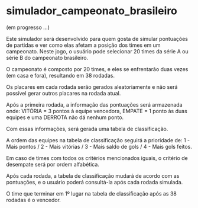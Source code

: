 # simulador_campeonato_brasileiro
(em progresso ...)

Este simulador será desenvolvido para quem gosta de simular pontuações de partidas e ver como elas afetam a posição dos times em um campeonato. 
Neste jogo, o usuário pode selecionar 20 times da série A ou série B do campeonato brasileiro.

O campeonato é composto por 20 times, e eles se enfrentarão duas vezes (em casa e fora), resultando em 38 rodadas. 

Os placares em cada rodada serão gerados aleatoriamente e não será possível gerar outros placares na rodada atual.

Após a primeira rodada, a informação das pontuações será armazenada onde:
    VITÓRIA = 3 pontos à equipe vencedora, EMPATE = 1 ponto às duas equipes e uma DERROTA não dá nenhum ponto. 
    
Com essas informações, será gerada uma tabela de classificação. 

A ordem das equipes na tabela de classificação seguirá a prioridade de: 
    1 - Mais pontos / 2 - Mais vitórias / 3 - Mais saldo de gols / 4 - Mais gols feitos. 

Em caso de times com todos os critérios mencionados iguais, o critério de desempate será por ordem alfabética. 

Após cada rodada, a tabela de classificação mudará de acordo com as pontuações, e o usuário poderá consultá-la após cada rodada simulada. 

O time que terminar em 1º lugar na tabela de classificação após as 38 rodadas é o vencedor.
